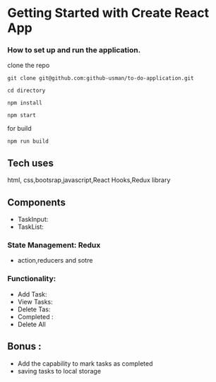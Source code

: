 # Getting Started with Create React App

### How to set up and run the application.

clone the repo

```
git clone git@github.com:github-usman/to-do-application.git
```

```
cd directory
```

```
npm install
```

```
npm start
```

for build

```
npm run build
```

## Tech uses

html,   css,bootsrap,javascript,React Hooks,Redux library

## Components

- TaskInput:
- TaskList:

### State Management: Redux

- action,reducers and sotre

### Functionality:
- Add Task:
- View Tasks:
- Delete Tas:
- Completed :
- Delete All
## Bonus :

- Add the capability to mark tasks as completed
- saving tasks to local storage
